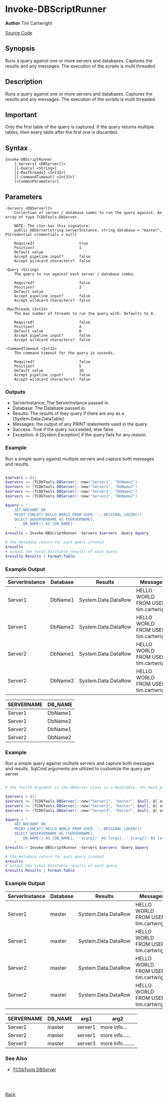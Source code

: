# Invoke-DBScriptRunner
**Author** Tim Cartwright

[Source Code](/tcdbtools/functions/Invoke-DBScriptRunner.ps1)

## Synopsis
Runs a query against one or more servers and databases. Captures the results and any messages. The execution of the scripts is multi threaded.

## Description
Runs a query against one or more servers and databases. Captures the results and any messages. The execution of the scripts is multi threaded.

## Important
Only the first table of the query is captured. If the query returns multiple tables, then every table after the first one is discarded.

## Syntax
    Invoke-DBScriptRunner 
        [-Servers] <DBServer[]> 
        [[-Query] <String>] 
        [[-MaxThreads] <Int32>] 
        [[-CommandTimeout] <Int32>] 
        [<CommonParameters>]

## Parameters
    -Servers <DBServer[]>
        Collection of server / database names to run the query against. An array of type TCDbTools.DbServer. 

        NOTE: The ctor has this signature:
        public DBServer(string serverInstance, string database = "master", PSCredential credentials = null)

        Required?                    true
        Position?                    1
        Default value                
        Accept pipeline input?       false
        Accept wildcard characters?  false

    -Query <String>
        The query to run against each server / database combo.

        Required?                    false
        Position?                    3
        Default value                
        Accept pipeline input?       false
        Accept wildcard characters?  false

    -MaxThreads <Int32>
        The max number of threads to run the query with. Defaults to 8.

        Required?                    false
        Position?                    4
        Default value                8
        Accept pipeline input?       false
        Accept wildcard characters?  false

    -CommandTimeout <Int32>
        The command timeout for the query in seconds.

        Required?                    false
        Position?                    5
        Default value                30
        Accept pipeline input?       false
        Accept wildcard characters?  false

### Outputs
- ServerInstance: The ServerInstance passed in.
- Database: The Database passed in.
- Results: The results of they query if there are any as a [System.Data.DataTable]. 
- Messages: the output of any PRINT statements used in the query.
- Success: True if the query succeeded, else false.
- Exception: A [System.Exception] if the query fails for any reason.

### Example 
Run a simple query against multiple servers and capture both messages and results.

```powershell

$servers = @()
$servers += [TCDbTools.DBServer]::new("Server1", "DbName1")
$servers += [TCDbTools.DBServer]::new("Server1", "DbName2")
$servers += [TCDbTools.DBServer]::new("Server2", "DbName1")
$servers += [TCDbTools.DBServer]::new("Server2", "DbName2")

$query = "
    SET NOCOUNT ON
    PRINT CONCAT('HELLO WORLD FROM USER: ', ORIGINAL_LOGIN())
    SELECT @@SERVERNAME AS [SERVERNAME],
        DB_NAME() AS [DB_NAME]
    "
$results = Invoke-DBScriptRunner -Servers $servers -Query $query

# the metadata return for each query invoked
$results
# output the total DataTable results of each query
$results.Results | Format-Table
```

### Example Output

| ServerInstance | Database | Results | Messages | Success | Exception |
| -------------- | -------- | ------- | -------- | ------- | --------- |
| Server1 | DbName1 | System.Data.DataRow | HELLO WORLD FROM USER: tim.cartwright | True |  |
| Server1 | DbName2 | System.Data.DataRow | HELLO WORLD FROM USER: tim.cartwright | True |  |
| Server2 | DbName1 | System.Data.DataRow | HELLO WORLD FROM USER: tim.cartwright | True |  |
| Server2 | DbName2 | System.Data.DataRow | HELLO WORLD FROM USER: tim.cartwright | True |  |

| SERVERNAME | DB_NAME |
| ---------- | ------- |
| Server1 | DbName1 |
| Server1 | DbName2 |
| Server2 | DbName1 |
| Server2 | DbName2 |


### Example 
Run a simple query against multiple servers and capture both messages and results. SqlCmd arguments are utilized to customize the query per server.


```powershell

# the fourth argument in the DBServer class is a Hashtable. You must pass in a named value for every argument in the query.

$servers = @()
$servers += [TCDbTools.DBServer]::new("Server1", "master", $null, @{ arg1 = "server1"; arg2 = "more info..." })
$servers += [TCDbTools.DBServer]::new("Server2", "master", $null, @{ arg1 = "server2"; arg2 = "more info......" })
$servers += [TCDbTools.DBServer]::new("Server3", "master", $null, @{ arg1 = "server3"; arg2 = "more info........." })

$query = "
    SET NOCOUNT ON
    PRINT CONCAT('HELLO WORLD FROM USER: ', ORIGINAL_LOGIN())
    SELECT @@SERVERNAME AS [SERVERNAME],
        DB_NAME() AS [DB_NAME], '`$(arg1)' AS [arg1], '`$(arg2)' AS [arg2]
    "
$results = Invoke-DBScriptRunner -Servers $servers -Query $query 

# the metadata return for each query invoked
$results
# output the total DataTable results of each query
$results.Results | Format-Table
```

### Example Output

| ServerInstance | Database | Results | Messages | Success | Exception |
| -------------- | -------- | ------- | -------- | ------- | --------- |
| Server1 | master | System.Data.DataRow | HELLO WORLD FROM USER: tim.cartwright | True |  |
| Server1 | master | System.Data.DataRow | HELLO WORLD FROM USER: tim.cartwright | True |  |
| Server2 | master | System.Data.DataRow | HELLO WORLD FROM USER: tim.cartwright | True |  |
| Server2 | master | System.Data.DataRow | HELLO WORLD FROM USER: tim.cartwright | True |  |

| SERVERNAME | DB_NAME | arg1 | arg2 |
| ---------- | ------- | ---- | ---- |
| Server1 | master | server1 | more info...       |
| Server2 | master | server1 | more info......    |
| Server3 | master | server3 | more info......... |

### See Also
 - [TCDbTools.DBServer](/docs/Classes.md#tcdbtoolsdbserver-class)


<br/>
<br/>
  
[Back](/README.md)
